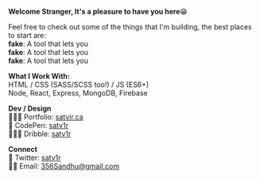 
**Welcome Stranger, It's a pleasure to have you here**😁

Feel free to check out some of the things that I'm building, the best places to start are:   
**fake**: A tool that lets you  
**fake**: A tool that lets you  
**fake**: A tool that lets you  

**What I Work With:**  
HTML / CSS (SASS/SCSS too!) / JS (ES6+)   
Node, React, Express, MongoDB, Firebase   

 **Dev / Design**  
👨🏾‍💻 Portfolio: [satvir.ca](https://www.satvir.ca/)  
🎨 CodePen: [satv1r](https://codepen.io/satv1r)   
👨🏾‍🎨 Dribble: [satv1r](https://dribbble.com/satv1r)  

**Connect**  
💬 Twitter: [satv1r](https://twitter.com/satv1r)  
✍🏽 Email: 356Sandhu@gmail.com

<!--
**satv1r/satv1r** is a ✨ _special_ ✨ repository because its `README.md` (this file) appears on your GitHub profile.

Here are some ideas to get you started:

- 🔭 I’m currently working on ...
- 🌱 I’m currently learning ...
- 👯 I’m looking to collaborate on ...
- 🤔 I’m looking for help with ...
- 💬 Ask me about ...
- 📫 How to reach me: ...
- 😄 Pronouns: ...
- ⚡ Fun fact: ...
-->
